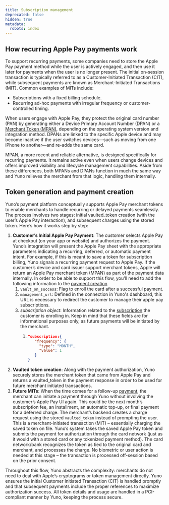 ```yaml
---
title: Subscription management
deprecated: false
hidden: true
metadata:
  robots: index
---
```

## How recurring Apple Pay payments work

To support recurring payments, some companies need to store the Apple Pay payment method while the user is actively engaged, and then use it later for payments when the user is no longer present. The initial on-session transaction is typically referred to as a Customer-Initiated Transaction (CIT), while subsequent payments are known as Merchant-Initiated Transactions (MIT). Common examples of MITs include:

* Subscriptions with a fixed billing schedule.
* Recurring ad-hoc payments with irregular frequency or customer-controlled timing.

When users engage with Apple Pay, they protect the original card number (PAN) by generating either a Device Primary Account Number (DPAN) or a [Merchant Token (MPAN)](https://developer.apple.com/apple-pay/merchant-tokens/), depending on the operating system version and integration method. DPANs are linked to the specific Apple device and may become inactive if the user switches devices—such as moving from one iPhone to another—and re-adds the same card.

MPAN, a more recent and reliable alternative, is designed specifically for recurring payments. It remains active even when users change devices and offers improved visibility and lifecycle management capabilities. Aside from these differences, both MPANs and DPANs function in much the same way and Yuno relieves the merchant from that logic, handling them internally.

## Token generation and payment creation

Yuno’s payment platform conceptually supports Apple Pay merchant tokens to enable merchants to handle recurring or delayed payments seamlessly. The process involves two stages: initial vaulted\_token creation (with the user’s Apple Pay interaction), and subsequent charges using the stored token. Here’s how it works step by step:

1. **Customer’s Initial Apple Pay Payment**: The customer selects Apple Pay at checkout (on your app or website) and authorizes the payment. Yuno’s integration will present the Apple Pay sheet with the appropriate parameters indicating a recurring, deferred, or automatic payment intent. For example, if this is meant to save a token for subscription billing, Yuno signals a recurring payment request to Apple Pay. If the customer’s device and card issuer support merchant tokens, Apple will return an Apple Pay merchant token (MPAN) as part of the payment data internally. In order to be able to support this flow, you'll need to add the following information to the [payment creation](ref:create-payment)
   1. `vault_on_success`: Flag to enroll the card after a successful payment.
   2. `management_url`: Defined in the connection in Yuno's dashboard, this URL is necessary to redirect the customer to manage their apple pay subscriptions.
   3. *subscription object*: Information related to the [subscription](doc:subscriptions) the customer is enrolling in. Keep in mind that these fields are for informational purposes only, as future payments will be initiated by the merchant.
      1. &#x20;
         ```json
         "subscription:{ 
            "frequency": {
              "type": "MONTH",
              "value": 1
            }
         }
         ```
2. **Vaulted token creation**: Along with the payment authorization, Yuno securely stores the merchant token that came from Apple Pay and returns a vaulted\_token in the payment response in order to be used for future merchant initiated transactions.
3. **Future MITs**: When the time comes for a follow-up [payment](ref:create-payment), the merchant can initiate a payment through Yuno without involving the customer’s Apple Pay UI again. This could be the next month’s subscription fee, an installment, an automatic top-up, or final payment for a deferred charge. The merchant’s backend creates a charge request using the stored `vaulted_token` instead of prompting the user. This is a merchant-initiated transaction (MIT) – essentially charging the saved token on file. Yuno’s system takes the saved Apple Pay token and submits the payment for authorization through the card network (just as it would with a stored card or any tokenized payment method). The card network/bank recognizes the token as tied to the original card and merchant, and processes the charge. No biometric or user action is needed at this stage – the transaction is processed off-session based on the prior consent.

Throughout this flow, Yuno abstracts the complexity: merchants do not need to deal with Apple’s cryptograms or token management directly. Yuno ensures the initial Customer Initiated Transaction (CIT) is handled promptly and that subsequent payments include the proper references to maximize authorization success. All token details and usage are handled in a PCI-compliant manner by Yuno, keeping the process secure.